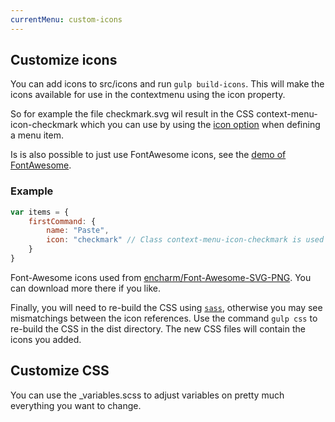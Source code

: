 ```yaml
---
currentMenu: custom-icons
---
```


## Customize icons

You can add icons to src/icons and run ``gulp build-icons``. This will make the icons available for use in the contextmenu using the icon property.

So for example the file checkmark.svg wil result in the CSS context-menu-icon-checkmark which you can use by using the [icon option](items#icon) when defining a menu item.

Is is also possible to just use FontAwesome icons, see the [demo of FontAwesome](https://swisnl.github.io/jQuery-contextMenu/demo/fontawesome-icons). 

### Example

```javascript
var items = {
    firstCommand: {        
        name: "Paste",
        icon: "checkmark" // Class context-menu-icon-checkmark is used on the menu item. This is generated from checkmark.svg
    }
}
```

Font-Awesome icons used from [encharm/Font-Awesome-SVG-PNG](https://github.com/encharm/Font-Awesome-SVG-PNG). You can download more there if you like.

Finally, you will need to re-build the CSS using [`sass`](http://sass-lang.com), otherwise you may see mismatchings between the icon references. Use the command ``gulp css`` to re-build the CSS in the dist directory. The new CSS files will contain the icons you added.

## Customize CSS

You can use the _variables.scss to adjust variables on pretty much everything you want to change.

